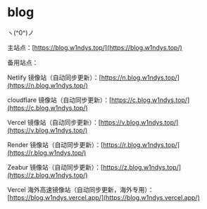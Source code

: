 # blog

ヽ(^0^)ノ

主站点：[https://blog.w1ndys.top/](https://blog.w1ndys.top/)

备用站点：

Netlify 镜像站（自动同步更新）：[https://n.blog.w1ndys.top/](https://n.blog.w1ndys.top/)

cloudflare 镜像站（自动同步更新）：[https://c.blog.w1ndys.top/](https://c.blog.w1ndys.top/)

Vercel 镜像站（自动同步更新）：[https://v.blog.w1ndys.top/](https://v.blog.w1ndys.top/)

Render 镜像站（自动同步更新）：[https://r.blog.w1ndys.top/](https://r.blog.w1ndys.top/)

Zeabur 镜像站（自动同步更新）：[https://z.blog.w1ndys.top/](https://z.blog.w1ndys.top/)

Vercel 海外高速镜像站（自动同步更新，海外专用）：[https://blog.w1ndys.vercel.app/](https://blog.w1ndys.vercel.app/)
